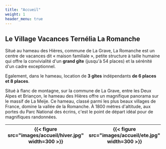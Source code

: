 ```yaml
---
title: "Accueil"
weight: 1
header_menu: true
---
```


## Le Village Vacances **Ternélia La Romanche**

Situé au hameau des Hières, commune de La Grave, La Romanche est un centre de vacances dit « maison familiale », petite structure à taille humaine qui offre la convivialité d&#39;un **grand gîte** (jusqu&#39;à 54 places) et la sérénité d&#39;un cadre exceptionnel.

Egalement, dans le hameau, location de **3 gîtes** indépendants **de 6 places et 8 places**.

Situé à flanc de montagne, sur la commune de La Grave, entre les Deux Alpes et Briançon, le hameau des Hières offre un magnifique panorama sur le massif de La Meije. Ce hameau, classé parmi les plus beaux villages de France, domine la vallée de la Romanche. À 1800 mètres d&#39;altitude, aux portes du Parc National des écrins, c&#39;est le point de départ idéal pour de magnifiques randonnées.



| {{< figure src="images/accueil/hiver.jpg" width=300 >}} | {{< figure src="images/accueil/ete.jpg" width=300 >}} |
| ----------- | ----------- |
